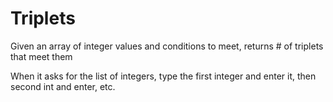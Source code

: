 # Triplets
Given an array of integer values and conditions to meet, returns # of triplets that meet them

When it asks for the list of integers, type the first integer and enter it, then second int and enter, etc.
